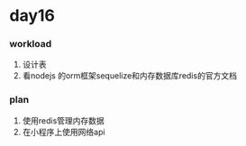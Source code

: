 # day16

### workload

1. 设计表
2. 看nodejs 的orm框架sequelize和内存数据库redis的官方文档

### plan

1. 使用redis管理内存数据
2. 在小程序上使用网络api